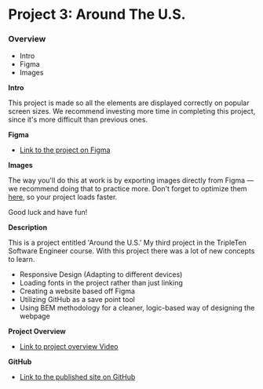 # Project 3: Around The U.S.

### Overview

- Intro
- Figma
- Images

**Intro**

This project is made so all the elements are displayed correctly on popular screen sizes. We recommend investing more time in completing this project, since it's more difficult than previous ones.

**Figma**

- [Link to the project on Figma](https://www.figma.com/file/ii4xxsJ0ghevUOcssTlHZv/Sprint-3%3A-Around-the-US?node-id=0%3A1)

**Images**

The way you'll do this at work is by exporting images directly from Figma — we recommend doing that to practice more. Don't forget to optimize them [here](https://tinypng.com/), so your project loads faster.

Good luck and have fun!

**Description**

This is a project entitled 'Around the U.S.' My third project in the TripleTen Software Engineer course. With this project there was a lot of new concepts to learn.

- Responsive Design (Adapting to different devices)
- Loading fonts in the project rather than just linking
- Creating a website based off Figma
- Utilizing GitHub as a save point tool
- Using BEM methodology for a cleaner, logic-based way of designing the webpage

**Project Overview**

- [Link to project overview Video](https://youtu.be/zGkqc2O4Mm8)

**GitHub**

- [Link to the published site on GitHub](https://iameddysmith.github.io/se_project_aroundtheus/)
